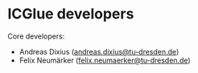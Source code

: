 # ICGlue developers

Core developers:
- Andreas Dixius (<andreas.dixius@tu-dresden.de>)
- Felix Neumärker (<felix.neumaerker@tu-dresden.de>)
